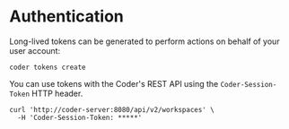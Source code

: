 # Authentication

Long-lived tokens can be generated to perform actions on behalf of your user account:

```shell
coder tokens create
```

You can use tokens with the Coder's REST API using the `Coder-Session-Token` HTTP header.

```console
curl 'http://coder-server:8080/api/v2/workspaces' \
  -H 'Coder-Session-Token: *****'
```
